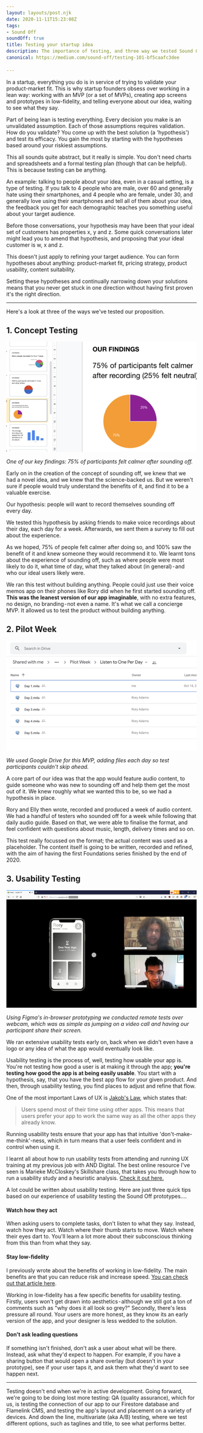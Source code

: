 ```yaml
---
layout: layouts/post.njk
date: 2020-11-11T15:23:08Z
tags:
- Sound Off
soundOff: true
title: Testing your startup idea
description: The importance of testing, and three way we tested Sound Off.
canonical: https://medium.com/sound-off/testing-101-bf5caafc3dee

---
```

In a startup, everything you do is in service of trying to validate your product-market fit. This is why startup founders obsess over working in a lean way: working with an MVP (or a set of MVPs), creating app screens and prototypes in low-fidelity, and telling everyone about our idea, waiting to see what they say.

Part of being lean is testing everything. Every decision you make is an unvalidated assumption. Each of those assumptions requires validation. How do you validate? You come up with the best solution (a 'hypothesis') and test its efficacy. You gain the most by starting with the hypotheses based around your riskiest assumptions.

This all sounds quite abstract, but it really is simple. You don't need charts and spreadsheets and a formal testing plan (though that can be helpful). This is because testing can be anything.

An example: talking to people about your idea, even in a casual setting, is a type of testing. If you talk to 4 people who are male, over 60 and generally hate using their smartphones, and 4 people who are female, under 30, and generally love using their smartphones and tell all of them about your idea, the feedback you get for each demographic teaches you something useful about your target audience.

Before those conversations, your hypothesis may have been that your ideal set of customers has properties x, y and z. Some quick conversations later might lead you to amend that hypothesis, and proposing that your ideal customer is w, x and z.

This doesn't just apply to refining your target audience. You can form hypotheses about anything: product-market fit, pricing strategy, product usability, content suitability.

Setting these hypotheses and continually narrowing down your solutions means that you never get stuck in one direction without having first proven it's the right direction.

<hr />

Here's a look at three of the ways we've tested our proposition.

## 1. Concept Testing

![A screenshot of our concept testing findings.](/img/testing1.png)

_One of our key findings: 75% of participants felt calmer after sounding off._

Early on in the creation of the concept of sounding off, we knew that we had a novel idea, and we knew that the science-backed us. But we weren't sure if people would truly understand the benefits of it, and find it to be a valuable exercise.

Our hypothesis: people will want to record themselves sounding off every day.

We tested this hypothesis by asking friends to make voice recordings about their day, each day for a week. Afterwards, we sent them a survey to fill out about the experience.

As we hoped, 75% of people felt calmer after doing so, and 100% saw the benefit of it and knew someone they would recommend it to. We learnt tons about the experience of sounding off, such as where people were most likely to do it, what time of day, what they talked about (in general) - and who our ideal users likely were.

We ran this test without building anything. People could just use their voice memos app on their phones like Rory did when he first started sounding off. **This was the leanest version of our app imaginable**, with no extra features, no design, no branding - not even a name. It's what we call a concierge MVP. It allowed us to test the product without building anything.

## 2. Pilot Week

![A screenshot of a Google Drive folder with Pilot Week recordings.](/img/testing2.png)

_We used Google Drive for this MVP, adding files each day so test participants couldn't skip ahead._

A core part of our idea was that the app would feature audio content, to guide someone who was new to sounding off and help them get the most out of it. We knew roughly what we wanted this to be, so we had a hypothesis in place.

Rory and Elly then wrote, recorded and produced a week of audio content. We had a handful of testers who sounded off for a week while following that daily audio guide. Based on that, we were able to finalise the format, and feel confident with questions about music, length, delivery times and so on.

This test really focussed on the format; the actual content was used as a placeholder. The content itself is going to be written, recorded and refined, with the aim of having the first Foundations series finished by the end of 2020.

## 3. Usability Testing

![](/img/testing3.png)

_Using Figma's in-browser prototyping we conducted remote tests over webcam, which was as simple as jumping on a video call and having our participant share their screen._

We ran extensive usability tests early on, back when we didn't even have a logo or any idea of what the app would eventually look like.

Usability testing is the process of, well, testing how usable your app is. You're not testing how good a user is at making it through the app; **you're testing how good the app is at being easily usable**. You start with a hypothesis, say, that you have the best app flow for your given product. And then, through usability testing, you find places to adjust and refine that flow.

One of the most important Laws of UX is [Jakob's Law](https://lawsofux.com/jakobs-law), which states that:

> Users spend most of their time using other apps. This means that users prefer your app to work the same way as all the other apps they already know.

Running usability tests ensure that your app has that intuitive 'don't-make-me-think'-ness, which in turn means that a user feels confident and in control when using it.

I learnt all about how to run usability tests from attending and running UX training at my previous job with AND Digital. The best online resource I've seen is Marieke McCloskey's Skillshare class, that takes you through how to run a usability study and a heuristic analysis. [Check it out here.](https://www.skillshare.com/classes/Intro-to-UX-Fundamentals-of-Usability/538580770)

A lot could be written about usability testing. Here are just three quick tips based on our experience of usability testing the Sound Off prototypes….

#### Watch how they act

When asking users to complete tasks, don't listen to what they say. Instead, watch how they act. Watch where their thumb starts to move. Watch where their eyes dart to. You'll learn a lot more about their subconscious thinking from this than from what they say.

#### Stay low-fidelity

I previously wrote about the benefits of working in low-fidelity. The main benefits are that you can reduce risk and increase speed. [You can check out that article here](https://paavanblog.com/posts/low-fi-app-screens-to-study-relax-to/).

Working in low-fidelity has a few specific benefits for usability testing. Firstly, users won't get drawn into aesthetics - although we still got a ton of comments such as "why does it all look so grey?" Secondly, there's less pressure all round. Your users are more honest, as they know its an early version of the app, and your designer is less wedded to the solution.

#### Don't ask leading questions

If something isn't finished, don't ask a user about what will be there. Instead, ask what they'd expect to happen. For example, if you have a sharing button that would open a share overlay (but doesn't in your prototype), see if your user taps it, and ask them what they'd want to see happen next.

<hr />

Testing doesn't end when we're in active development. Going forward, we're going to be doing lost more testing: QA (quality assurance), which for us, is testing the connection of our app to our Firestore database and Flamelink CMS, and testing the app's layout and placement on a variety of devices. And down the line, multivariate (aka A/B) testing, where we test different options, such as taglines and title, to see what performs better.